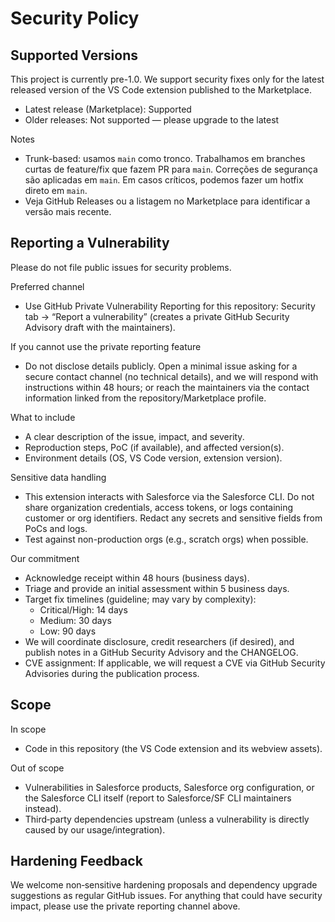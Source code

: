 # Security Policy

## Supported Versions

This project is currently pre-1.0. We support security fixes only for the
latest released version of the VS Code extension published to the Marketplace.

- Latest release (Marketplace): Supported
- Older releases: Not supported — please upgrade to the latest

Notes
- Trunk-based: usamos `main` como tronco. Trabalhamos em branches curtas de
  feature/fix que fazem PR para `main`. Correções de segurança são aplicadas em
  `main`. Em casos críticos, podemos fazer um hotfix direto em `main`.
- Veja GitHub Releases ou a listagem no Marketplace para identificar a versão mais recente.

## Reporting a Vulnerability

Please do not file public issues for security problems.

Preferred channel
- Use GitHub Private Vulnerability Reporting for this repository:
  Security tab → “Report a vulnerability” (creates a private GitHub Security
  Advisory draft with the maintainers).

If you cannot use the private reporting feature
- Do not disclose details publicly. Open a minimal issue asking for a secure
  contact channel (no technical details), and we will respond with instructions
  within 48 hours; or reach the maintainers via the contact information linked
  from the repository/Marketplace profile.

What to include
- A clear description of the issue, impact, and severity.
- Reproduction steps, PoC (if available), and affected version(s).
- Environment details (OS, VS Code version, extension version).

Sensitive data handling
- This extension interacts with Salesforce via the Salesforce CLI. Do not share
  organization credentials, access tokens, or logs containing customer or org
  identifiers. Redact any secrets and sensitive fields from PoCs and logs.
- Test against non-production orgs (e.g., scratch orgs) when possible.

Our commitment
- Acknowledge receipt within 48 hours (business days).
- Triage and provide an initial assessment within 5 business days.
- Target fix timelines (guideline; may vary by complexity):
  - Critical/High: 14 days
  - Medium: 30 days
  - Low: 90 days
- We will coordinate disclosure, credit researchers (if desired), and publish
  notes in a GitHub Security Advisory and the CHANGELOG.
- CVE assignment: If applicable, we will request a CVE via GitHub Security
  Advisories during the publication process.

## Scope

In scope
- Code in this repository (the VS Code extension and its webview assets).

Out of scope
- Vulnerabilities in Salesforce products, Salesforce org configuration, or the
  Salesforce CLI itself (report to Salesforce/SF CLI maintainers instead).
- Third‑party dependencies upstream (unless a vulnerability is directly caused
  by our usage/integration).

## Hardening Feedback

We welcome non‑sensitive hardening proposals and dependency upgrade suggestions
as regular GitHub issues. For anything that could have security impact, please
use the private reporting channel above.
